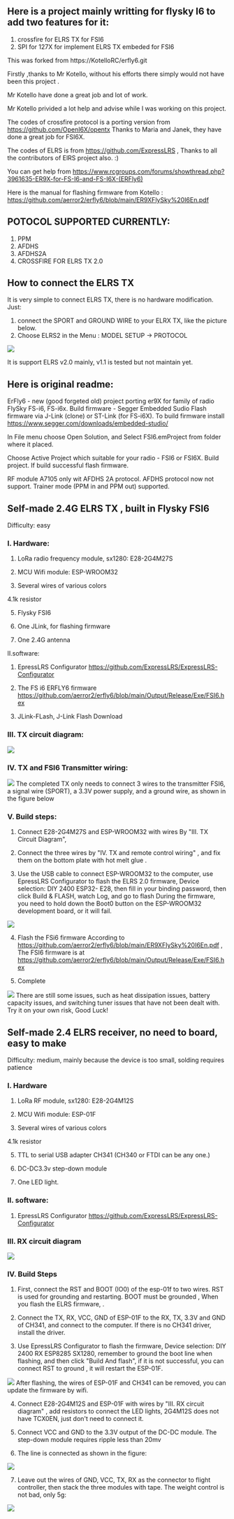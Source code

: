 
## Here is a project mainly writting for flysky I6 to add two features for it:

1. crossfire for ELRS TX for FSI6
2. SPI for 127X for implement ELRS TX embeded for FSI6



This was forked from  https://KotelloRC/erfly6.git

Firstly ,thanks to Mr Kotello,  without his efforts  there simply would not have been this project .

Mr Kotello have done a great job and lot of work. 

Mr Kotello privided a lot help and advise while I was working on this project.


The codes of crossfire protocol is a porting version from https://github.com/OpenI6X/opentx
Thanks to Maria and Janek, they have done a great job for FSI6X.

The codes of ELRS is from https://github.com/ExpressLRS ,
Thanks to all the contributors of ElRS project also. :)



You can get help from https://www.rcgroups.com/forums/showthread.php?3961635-ER9X-for-FS-I6-and-FS-I6X-(ERFly6)

Here is the manual for flashing firmware from Kotello : https://github.com/aerror2/erfly6/blob/main/ER9XFlySky%20I6En.pdf

## POTOCOL SUPPORTED CURRENTLY:
1. PPM
2. AFDHS
3. AFDHS2A
4. CROSSFIRE FOR ELRS TX 2.0

## How to connect the ELRS TX 
   It is very simple to  connect ELRS TX, there is no hardware modification. Just:
   1. connect the SPORT and  GROUND WIRE to your ELRX TX, like the picture below. 
   2. Choose ELRS2 in the Menu :  MODEL SETUP -> PROTOCOL 
   

<img src="https://github.com/aerror2/erfly6/blob/main/docimg/tx_sport.jpg">
   
	
   It is support  ELRS v2.0 mainly, v1.1 is tested but not maintain yet.
   

## Here is original readme:


ErFly6 - new (good forgeted old) project porting er9X for family of radio FlySky FS-i6, FS-i6x.
Build firmware - Segger Embedded Sudio
Flash firmware via J-Link (clone) or ST-Link (for FS-i6X).
To build firmware install  https://www.segger.com/downloads/embedded-studio/

In File menu choose Open Solution, and Select FSI6.emProject from folder where it placed.

Choose Active Project which suitable for your radio - FSI6 or FSI6X. Build project.
If build successful flash firmware.

RF module A7105 only wit AFDHS 2A protocol. AFDHS protocol now not support.
Trainer mode (PPM in and PPM out) supported.



## Self-made 2.4G ELRS TX , built in Flysky FSI6


Difficulty: easy

###  I. Hardware:

1. LoRa radio frequency module, sx1280: E28-2G4M27S

2. MCU Wifi module: ESP-WROOM32

3. Several wires of various colors

4.1k resistor

5. Flysky FSI6 

6. One JLink, for flashing firmware

7. One 2.4G antenna

II.software:

1. EpressLRS Configurator  https://github.com/ExpressLRS/ExpressLRS-Configurator

2. The FS i6  ERFLY6 firmware https://github.com/aerror2/erfly6/blob/main/Output/Release/Exe/FSI6.hex

3. JLink-FLash,  J-Link Flash Download

###  III. TX circuit diagram:

<img src="https://github.com/aerror2/erfly6/blob/main/docimg/tx_schm.png" >

###  IV. TX and FSI6 Transmitter wiring:
<img src="https://github.com/aerror2/erfly6/blob/main/docimg/tx_wiring.jpeg" >
The completed TX only needs to connect 3 wires to the transmitter FSI6, a signal wire (SPORT), a 3.3V power supply, and a ground wire, as shown in the figure below



### V. Build steps:

1.  Connect E28-2G4M27S and ESP-WROOM32 with wires By "III. TX Circuit Diagram", 

2. Connect the three wires by "IV. TX and remote control wiring" ,  and fix them on the bottom plate with hot melt glue .

3. Use the USB cable to connect ESP-WROOM32 to the computer, use EpressLRS Configurator to flash the ELRS 2.0 firmware, Device selection: DIY 2400 ESP32- E28, 
		then fill in your binding password, then click Build & FLASH, watch Log, and go to flash During the firmware, you need to hold down the Boot0 button on the ESP-WROOM32 development board, or it will fail.

 <img src="https://github.com/aerror2/erfly6/blob/main/docimg/tx_elrs.jpeg" >

4. Flash the FSi6 firmware According  to  https://github.com/aerror2/erfly6/blob/main/ER9XFlySky%20I6En.pdf ,  The  FSI6 firmware is at https://github.com/aerror2/erfly6/blob/main/Output/Release/Exe/FSI6.hex

5. Complete
<img src="https://github.com/aerror2/erfly6/blob/main/docimg/tx_built.jpeg">
There are still some issues, such as heat dissipation issues, battery capacity issues, and switching tuner issues that have not been dealt with.
Try it on your own risk, Good Luck!




## Self-made 2.4 ELRS receiver, no need to board, easy to make


Difficulty: medium, mainly because the device is too small, solding requires patience

###  I. Hardware

1. LoRa RF module, sx1280: E28-2G4M12S

2. MCU Wifi module: ESP-01F

3. Several  wires of various colors

4.1k resistor

5. TTL to serial  USB adapter CH341 (CH340 or FTDI can be any one.)

6. DC-DC3.3v step-down module

7. One LED light.

### II. software:

1. EpressLRS Configurator https://github.com/ExpressLRS/ExpressLRS-Configurator

### III. RX circuit diagram

<img src="https://github.com/aerror2/erfly6/blob/main/docimg/rx_schm.png">

### IV.  Build Steps

1. First, connect the RST and BOOT (IO0) of the esp-01f to two wires. RST is used for grounding and restarting. BOOT must be grounded , When you flash the ELRS firmware, .

2. Connect the TX, RX, VCC, GND of ESP-01F to the RX, TX, 3.3V and GND of CH341, and connect to the computer. If there is no CH341 driver, install the driver. 

3. Use EpressLRS Configurator to flash the firmware, Device selection: DIY 2400 RX ESP8285 SX1280, remember to ground the boot line when flashing, and then click "Build And flash", if it is not successful, you can connect RST to ground , it will restart the ESP-01F.

<img src="https://github.com/aerror2/erfly6/blob/main/docimg/rx_elrs.jpeg">
 After flashing, the wires of ESP-01F and CH341 can be removed, you can update the firmware by wifi.

4. Connect E28-2G4M12S and ESP-01F with wires by "III. RX circuit diagram" , add resistors to connect the LED lights, 2G4M12S does not have TCX0EN, just don't need to connect it.

5. Connect VCC and GND to the 3.3V output of the DC-DC module. The step-down module requires ripple less than 20mv


6. The line is connected as shown in the figure:


<img src="https://github.com/aerror2/erfly6/blob/main/docimg/rx_built.jpeg">

 7. Leave out the wires of  GND, VCC, TX, RX as the connector to flight controller,   then stack the three modules with tape. The weight control is not bad, only 5g:

<img src="https://github.com/aerror2/erfly6/blob/main/docimg/rx_weith.jpeg">



